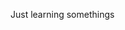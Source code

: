 Just learning somethings

<!---
cui2038cn/cui2038cn is a ✨ special ✨ repository because its `README.md` (this file) appears on your GitHub profile.
You can click the Preview link to take a look at your changes.
--->
